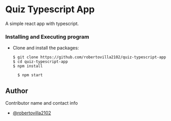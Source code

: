 # Quiz Typescript App

A simple react app with typescript.

### Installing and Executing program

- Clone and install the packages:

  ```
  $ git clone https://github.com/robertovilla2102/quiz-typescript-app
  $ cd quiz-typescript-app
  $ npm install
  ```

  ```
    $ npm start
  ```

## Author

Contributor name and contact info

- [@robertovilla2102](https://github.com/robertovilla2102)
